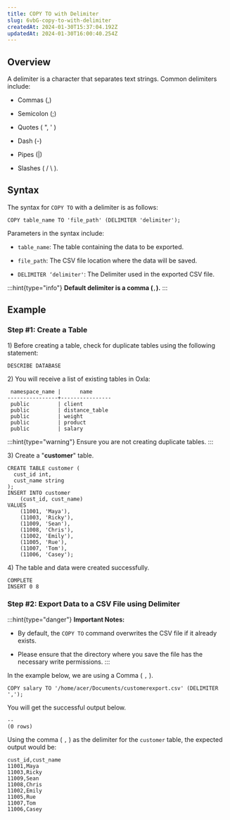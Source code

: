 ```yaml
---
title: COPY TO with Delimiter
slug: 6vbG-copy-to-with-delimiter
createdAt: 2024-01-30T15:37:04.192Z
updatedAt: 2024-01-30T16:00:40.254Z
---
```


## **Overview**

A delimiter is a character that separates text strings. Common delimiters include:

*   Commas (,)

*   Semicolon (;)

*   Quotes ( ", ' )

*   Dash (-)

*   Pipes (|)

*   Slashes ( / \ ).

## **Syntax**

The syntax for `COPY TO` with a delimiter is as follows:

```pgsql
COPY table_name TO 'file_path' (DELIMITER 'delimiter');
```

Parameters in the syntax include:

*   `table_name`: The table containing the data to be exported.

*   `file_path`: The CSV file location where the data will be saved.

*   `DELIMITER ‘delimiter'`: The Delimiter used in the exported CSV file.

:::hint{type="info"}
**Default delimiter is a comma (**`,`**).**
:::

## **Example**

### **Step #1: Create a Table**

1\) Before creating a table, check for duplicate tables using the following statement:

```pgsql
DESCRIBE DATABASE
```

2\) You will receive a list of existing tables in Oxla:

```pgsql
 namespace_name |      name      
----------------+----------------
 public         | client
 public         | distance_table
 public         | weight
 public         | product
 public         | salary
```

:::hint{type="warning"}
Ensure you are not creating duplicate tables.
:::

3\) Create a "**customer**" table.

```pgsql
CREATE TABLE customer (
  cust_id int,
  cust_name string
);
INSERT INTO customer 
    (cust_id, cust_name) 
VALUES 
    (11001, 'Maya'),
    (11003, 'Ricky'),
    (11009, 'Sean'),
    (11008, 'Chris'),
    (11002, 'Emily'),
    (11005, 'Rue'),
    (11007, 'Tom'),
    (11006, 'Casey');
```

4\) The table and data were created successfully.

```pgsql
COMPLETE
INSERT 0 8
```

### **Step #2: Export Data to a CSV File using Delimiter**

:::hint{type="danger"}
**Important Notes:**

*   By default, the `COPY TO` command overwrites the CSV file if it already exists.

*   Please ensure that the directory where you save the file has the necessary write permissions.
:::

In the example below, we are using a Comma ( `,` ).

```pgsql
COPY salary TO '/home/acer/Documents/customerexport.csv' (DELIMITER ',');
```

You will get the successful output below.

```pgsql
--
(0 rows)
```

Using the comma ( `,` ) as the delimiter for the `customer` table, the expected output would be:

```pgsql
cust_id,cust_name
11001,Maya
11003,Ricky
11009,Sean
11008,Chris
11002,Emily
11005,Rue
11007,Tom
11006,Casey
```

